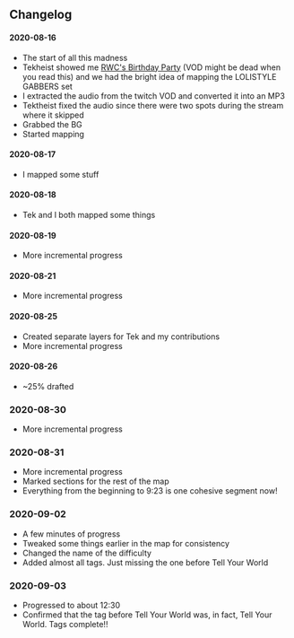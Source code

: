 ## Changelog

#### 2020-08-16

* The start of all this madness
* Tekheist showed me [RWC's Birthday Party](https://www.twitch.tv/videos/711974375?t=5h47m24s) (VOD might be dead when you read this) and we had the bright idea of mapping the LOLISTYLE GABBERS set
* I extracted the audio from the twitch VOD and converted it into an MP3
* Tektheist fixed the audio since there were two spots during the stream where it skipped
* Grabbed the BG
* Started mapping

#### 2020-08-17

* I mapped some stuff

#### 2020-08-18

* Tek and I both mapped some things

#### 2020-08-19

* More incremental progress

#### 2020-08-21

* More incremental progress

#### 2020-08-25

* Created separate layers for Tek and my contributions
* More incremental progress

#### 2020-08-26

* ~25% drafted

### 2020-08-30

* More incremental progress

### 2020-08-31

* More incremental progress
* Marked sections for the rest of the map
* Everything from the beginning to 9:23 is one cohesive segment now!

### 2020-09-02

* A few minutes of progress
* Tweaked some things earlier in the map for consistency
* Changed the name of the difficulty
* Added almost all tags. Just missing the one before Tell Your World

### 2020-09-03

* Progressed to about 12:30
* Confirmed that the tag before Tell Your World was, in fact, Tell Your World. Tags complete!!
